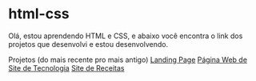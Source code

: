 # html-css

Olá, estou aprendendo HTML e CSS, e abaixo você encontra o link dos projetos que desenvolvi e estou desenvolvendo.

Projetos (do mais recente pro mais antigo)
<a href="https://edilaine-as.github.io/html-css/landing-page/index.html">Landing Page</a>
<a href="https://edilaine-as.github.io/html-css/site-de-tecnologia/android.html">Página Web de Site de Tecnologia</a>
<a href="https://edilaine-as.github.io/html-css/site-de-receitas/index.html">Site de Receitas</a>
 
